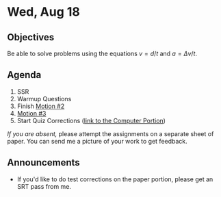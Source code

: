 Wed, Aug 18
=====================

Objectives
------------
Be able to solve problems using the equations $v=d/t$ and $a=\Delta v/t$.

Agenda  
---------  

1. SSR
2. Warmup Questions
3. Finish [Motion #2][m2]
4. [Motion #3][m3]
5. Start Quiz Corrections ([link to the Computer Portion][c])

*If you are absent,* please attempt the assignments on a separate sheet of paper.  You can send me a picture of your work to get feedback.


Announcements
-------------  
- If you'd like to do test corrections on the paper portion, please get an SRT pass from me.

[m2]: https://avon.schoology.com/course/5138386942/materials/gp/5201801029
[m3]: https://avon.schoology.com/course/5138386942/materials/gp/5201801039
[c]: https://avon.schoology.com/assignment/5181054603/
<!--stackedit_data:
eyJoaXN0b3J5IjpbLTM2NzY4ODA5MSw5MjQzOTMwMDYsLTE3Mz
g1NjY4LDEzOTA5NDY2NTAsLTgxNzA1MzAxMywtMTU2NzA1ODM1
NSwyMDI0NzUyNTI0LDE4ODY2NDcxNDAsLTI3MjAzODI3LDEzMD
MzMzQ4MjcsMTU1MTk1MzEzNiwtMTEwNjE5NzUxNSwtMTI4MTc0
MjIzNiwxODQ5MTE3ODA1LDkwODkwMTA1OCw5MTM5ODc5NjYsMT
UyOTk0NjA1OCwxNjkyMjQ4NzUxLDQzNTI2MjUwMiwyNjY0MDg4
MjJdfQ==
-->